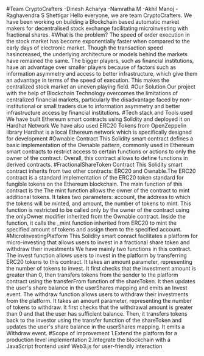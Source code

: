 #Team CryptoCrafters
-Dinesh Acharya
-Namratha M
-Akhil Manoj
-Raghavendra S Shettigar
Hello everyone, we are team CryptoCrafters. We have been working on building a Blockchain based automatic market makers for decentralised stock exchange facilitating microinvesting with fractional shares.
#What is the problem?
The speed of order execution in the stock market has become exponentially faster when compared to the early days of electronic market. Though the transaction speed hasincreased, the underlying architecture 
or models behind the markets have remained the same. The bigger players, such as financial institutions, have an advantage over smaller players because of factors such as information asymmetry and access to
better infrastructure, which give them an advantage in terms of the speed of execution. This makes the centralized stock market an uneven playing field.
#Our Solution
Our project with the help of Blockchain Technology overcomes the limitations of centralized financial markets, particularly the disadvantage faced by non-institutional or small traders due to information asymmetry 
and better infrastructure access by financial institutions.
#Tech stack and Tools used
We have built Ethereum smart contracts using Solidity and deployed it on Hardhat Network
We have also used ERC20 Tokens from OpenZeppelin library
Hardhat is a local Ethereum network which is specifically designed for development
#Ownable Contract 
This Solidity smart contract defines a basic implementation of the Ownable pattern, commonly used in Ethereum smart contracts to restrict access to certain functions or actions to only the owner of the contract.
Overall, this contract allows to define functions in derived contracts.
#FractionalShareToken Contract
This Solidity smart contract inherits from two other contracts: ERC20 and Ownable.The ERC20 contract is a standard implementation of the ERC20 token standard for fungible tokens on the Ethereum blockchain.
The main function of this contract is the The mint function allows the owner of the contract to mint additional tokens. It takes two parameters: account, the address to which the tokens will be minted, and amount, the number of tokens to mint. This function is restricted to be called only by the owner of the contract using the onlyOwner modifier inherited from the Ownable contract. Inside the function, it calls the _mint function inherited from ERC20 to mint the specified amount of tokens and assign them to the specified account.
#MicroInvestingPlatform
This Solidity smart conract facilitates a platform for micro-investing that allows users to invest in a fractional share token and withdraw their investments
We have mainly two functions in this contract.
The invest function allows users to invest in the platform by transferring ERC20 tokens to this contract. It takes an amount parameter, representing the number of tokens to invest. It first checks that the investment amount is greater than 0, then transfers tokens from the sender to the platform contract using the transferFrom function of the shareToken. It then updates the user's share balance in the userShares mapping and emits an Invest event.
The withdraw function allows users to withdraw their investments from the platform. It takes an amount parameter, representing the number of tokens to withdraw. It first checks that the withdrawal amount is greater than 0 and that the user has sufficient balance. Then, it transfers tokens back to the investor using the transfer function of the shareToken and updates the user's share balance in the userShares mapping. It emits a Withdraw event.
#Scope of Improvement
1.Extend the platform for a production level implementation
2.Integrate the blockchain with a JavaScript frontend usinf Web3.js for user-friendly interaction


